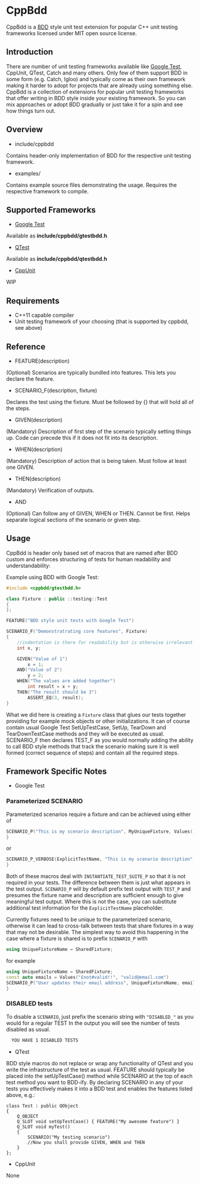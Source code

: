 # CppBdd #
CppBdd is a [BDD](https://en.wikipedia.org/wiki/Behavior-driven_development) style unit test extension for popular C++ unit testing frameworks licensed under MIT open source license.


## Introduction ##
There are number of unit testing frameworks available like [Google Test]( https://github.com/google/googletest ), CppUnit, QTest, Catch and many others. Only few of them support BDD in some form (e.g. Catch, Igloo) and typically come as their own framework making it harder to adopt for projects that are already using something else. CppBdd is a collection of extensions for popular unit testing frameworks that offer
writing in BDD style inside your existing framework. So you can mix approaches or adopt BDD gradually or just take it for a spin and see how things turn out.


## Overview ##

* include/cppbdd

Contains header-only implementation of BDD for the respective unit testing framework.

* examples/

Contains example source files demonstrating the usage. Requires the respective framework to compile.


## Supported Frameworks ##

* [Google Test]( https://github.com/google/googletest )

Available as **include/cppbdd/gtestbdd.h**

* [QTest]( http://doc.qt.io/qt-5/qtest-overview.html )

Available as **include/cppbdd/qtestbdd.h**

* [CppUnit]( https://sourceforge.net/projects/cppunit/ )

WIP

## Requirements ##

* C++11 capable compiler
* Unit testing framework of your choosing (that is supported by cppbdd, see above)


## Reference ##

* FEATURE(description)

(Optional) Scenarios are typically bundled into features. This lets you declare the feature.

* SCENARIO_F(description, fixture)

Declares the test using the fixture. Must be followed by {} that will hold all of the steps.

* GIVEN(description)

(Mandatory) Description of first step of the scenario typically setting things up. Code can precede this if it does not fit into its description.

* WHEN(description)

(Mandatory) Description of action that is being taken. Must follow at least one GIVEN.

* THEN(description)

(Mandatory) Verification of outputs.

* AND

(Optional) Can follow any of GIVEN, WHEN or THEN. Cannot be first. Helps separate logical sections of the scenario or given step.


## Usage ##

CppBdd is header only based set of macros that are named after BDD custom and enforces structuring of tests for human readability and understandability: 

Example using BDD with Google Test:

```cpp
#include <cppbdd/gtestbdd.h>

class Fixture : public ::testing::Test
{
};

FEATURE("BDD style unit tests with Google Test")

SCENARIO_F("Demonstratrating core features", Fixture)
{
    //indentation is there for readability but is otherwise irrelevant
    int x, y;

    GIVEN("Value of 1")
        x = 1;
    AND("Value of 2")
        y = 2;
    WHEN("The values are added together")
        int result = x + y;
    THEN("The result should be 3")
        ASSERT_EQ(3, result);
}
```

What we did here is creating a `Fixture` class that glues our tests together providing for example mock objects or other initializations. It can of course contain usual Google Test SetUpTestCase, SetUp, TearDown and TearDownTestCase methods and they will be executed as usual. SCENARIO_F then declares TEST_F as you would normally adding the ability to call BDD style methods that track the scenario making sure it is well formed (correct sequence of steps) and contain all the required steps.

## Framework Specific Notes ##

* Google Test

### Parameterized SCENARIO

Parameterized scenarios require a fixture and can be achieved using either of 

```cpp
SCENARIO_P("This is my scenario description", MyUniqueFixture, Values()) {
}
```
or
```cpp
SCENARIO_P_VERBOSE(ExplicitTestName, "This is my scenario description", MyFixture, Values(..)) {
}
```

Both of these macros deal with `INSTANTIATE_TEST_SUITE_P` so that it is not required in your tests.
The difference between them is just what appears in the test output. `SCENARIO_P` will by default prefix test output with
`TEST_P` and presumes the fixture name and description are sufficient enough to give meaningful test output.
Where this is not the case, you can substitute additional test information for the `ExplicitTestName` placeholder.

Currently fixtures need to be unique to the parameterized scenario, otherwise it can lead to cross-talk between tests that share
fixtures in a way that may not be desirable. The simplest way to avoid this happening in the case where a fixture is shared
is to prefix `SCENARIO_P` with

```cpp
using UniqueFixtureName = SharedFixture;
```

for example 

```cpp
using UniqueFixtureName = SharedFixture;
const auto emails = Values("£not#valid!!", "valid@email.com")
SCENARIO_P("User updates their email address", UniqueFixtureName, emails) {
}
```

### DISABLED tests

To disable a `SCENARIO`, just prefix the scenario string with `"DISABLED_"` as you would for a regular TEST
In the output you will see the number of tests disabled as usual.

```bash
  YOU HAVE 1 DISABLED TESTS
```

* QTest

BDD style macros do not replace or wrap any functionality of QTest and you write the infrastructure of the test as usual. FEATURE should typically be placed into the setUpTestCase() method while SCENARIO at the top of each test method you want to BDD-ify. By declaring SCENARIO in any of your tests you effectively makes it into a BDD test and enables the features listed above, e.g.:

```
class Test : public QObject 
{ 
    Q_OBJECT
	Q_SLOT void setUpTestCase() { FEATURE("My awesome feature") }
	Q_SLOT void myTest()
	{
		SCENARIO("My testing scenario")
		//Now you shall provide GIVEN, WHEN and THEN
	}
};
```

* CppUnit

None
